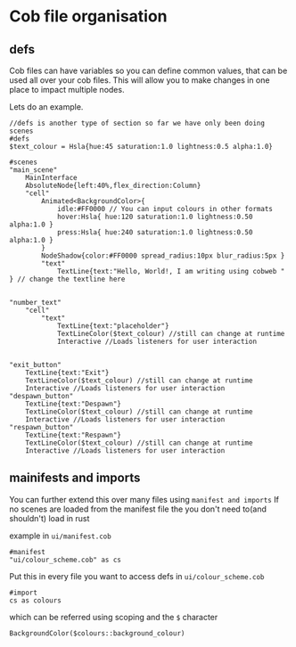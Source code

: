 # Cob file organisation

## defs

Cob files can have variables so you can define common values, that can be used all over your cob files.
This will allow you to make changes in one place to impact multiple nodes.

Lets do an example.

```
//defs is another type of section so far we have only been doing scenes
#defs
$text_colour = Hsla{hue:45 saturation:1.0 lightness:0.5 alpha:1.0}

#scenes
"main_scene"
    MainInterface
    AbsoluteNode{left:40%,flex_direction:Column}
    "cell"
        Animated<BackgroundColor>{
            idle:#FF0000 // You can input colours in other formats
            hover:Hsla{ hue:120 saturation:1.0 lightness:0.50 alpha:1.0 }
            press:Hsla{ hue:240 saturation:1.0 lightness:0.50 alpha:1.0 }
        }
        NodeShadow{color:#FF0000 spread_radius:10px blur_radius:5px }
        "text"
            TextLine{text:"Hello, World!, I am writing using cobweb "  } // change the textline here


"number_text"
    "cell"
        "text"
            TextLine{text:"placeholder"}
            TextLineColor($text_colour) //still can change at runtime
            Interactive //Loads listeners for user interaction


"exit_button"
    TextLine{text:"Exit"}
    TextLineColor($text_colour) //still can change at runtime
    Interactive //Loads listeners for user interaction
"despawn_button"
    TextLine{text:"Despawn"}
    TextLineColor($text_colour) //still can change at runtime
    Interactive //Loads listeners for user interaction
"respawn_button"
    TextLine{text:"Respawn"}
    TextLineColor($text_colour) //still can change at runtime
    Interactive //Loads listeners for user interaction
```

## mainifests and imports

You can further extend this over many files using `manifest and imports`
If no scenes are loaded from the manifest file the you don't need to(and shouldn't) load in rust

example in `ui/manifest.cob`
```
#manifest
"ui/colour_scheme.cob" as cs
```

Put this in every file you want to access defs in `ui/colour_scheme.cob`
```
#import
cs as colours
```

which can be referred using scoping and the `$` character

```
BackgroundColor($colours::background_colour)
```


